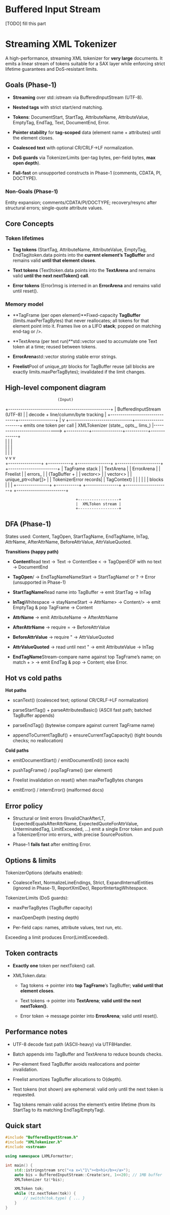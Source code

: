 Buffered Input Stream
===============================================
[TODO] fill this part

Streaming XML Tokenizer
===============================================

A high-performance, streaming XML tokenizer for **very large** documents. It emits a linear stream of tokens suitable for a SAX layer while enforcing strict lifetime guarantees and DoS-resistant limits.

Goals (Phase-1)
---------------

*   **Streaming** over std::istream via BufferedInputStream (UTF-8).
    
*   **Nested tags** with strict start/end matching.
    
*   **Tokens**: DocumentStart, StartTag, AttributeName, AttributeValue, EmptyTag, EndTag, Text, DocumentEnd, Error.
    
*   **Pointer stability** for **tag-scoped** data (element name + attributes) until the element closes.
    
*   **Coalesced text** with optional CR/CRLF→LF normalization.
    
*   **DoS guards** via TokenizerLimits (per-tag bytes, per-field bytes, **max open depth**).
    
*   **Fail-fast** on unsupported constructs in Phase-1 (comments, CDATA, PI, DOCTYPE).
    

### Non-Goals (Phase-1)

Entity expansion; comments/CDATA/PI/DOCTYPE; recovery/resync after structural errors; single-quote attribute values.

Core Concepts
-------------

### Token lifetimes

*   **Tag tokens** (StartTag, AttributeName, AttributeValue, EmptyTag, EndTag)token.data points into the **current element’s TagBuffer** and remains valid **until that element closes**.
    
*   **Text tokens** (Text)token.data points into the **TextArena** and remains valid **until the next nextToken() call**.
    
*   **Error tokens** (Error)msg is interned in an **ErrorArena** and remains valid until reset().
    

### Memory model

*   **TagFrame (per open element)**Fixed-capacity **TagBuffer** (limits.maxPerTagBytes) that never reallocates; all tokens for that element point into it. Frames live on a LIFO **stack**; popped on matching end-tag or />.
    
*   **TextArena (per text run)**std::vector used to accumulate one Text token at a time; reused between tokens.
    
*   **ErrorArena**std::vector storing stable error strings.
    
*   **Freelist**Pool of unique\_ptr blocks for TagBuffer reuse (all blocks are exactly limits.maxPerTagBytes); invalidated if the limit changes.
    

High-level component diagram
----------------------------
                           (Input)
+--------------------------------------------------+
|           BufferedInputStream (UTF-8)            |
|      decode + line/column/byte tracking          |
+-------------------------------+------------------+
                                |
                                v
+-------------------------------+---------------------+        emits one token per call
|                XMLTokenizer (state_, opts_, lims_)  |------------------------------>
+-----------+---------------+-----------+-------------+                               
            |               |           |                                            
            |               |           |                                            
            |               |           |                                            
            v               v           v                                            
   +----------------+  +-----------+  +----------------+   +---------------------+   +------------------------+
   | TagFrame stack |  | TextArena |  |  ErrorArena    |   |      Freelist       |   |        errors_         |
   | (TagBuffer +   |  | vector<>  |  |  vector<>      |   | unique_ptr<char[]>  |   |  TokenizerError records|
   |  TagContext)   |  |           |  |                |   |     blocks          |   |                        |
   +----------------+  +-----------+  +----------------+   +---------------------+   +------------------------+

                                   +------------------+
                                   |  XMLToken stream |
                                   +------------------+


DFA (Phase-1)
-------------

States used: Content, TagOpen, StartTagName, EndTagName, InTag, AttrName, AfterAttrName, BeforeAttrValue, AttrValueQuoted.

**Transitions (happy path)**

*   **Content**Read text → Text → ContentSee < → TagOpenEOF with no text → DocumentEnd
    
*   **TagOpen**/ → EndTagNameNameStart → StartTagName! or ? → Error (unsupported in Phase-1)
    
*   **StartTagName**Read name into TagBuffer → emit StartTag → InTag
    
*   **InTag**Whitespace → stayNameStart → AttrName> → Content/> → emit EmptyTag & pop TagFrame → Content
    
*   **AttrName** → emit AttributeName → AfterAttrName
    
*   **AfterAttrName** → require = → BeforeAttrValue
    
*   **BeforeAttrValue** → require " → AttrValueQuoted
    
*   **AttrValueQuoted** → read until next " → emit AttributeValue → InTag
    
*   **EndTagName**Stream-compare name against top TagFrame’s name; on match + > → emit EndTag & pop → Content; else Error.
    

Hot vs cold paths
-----------------

**Hot paths**

*   scanText() (coalesced text; optional CR/CRLF→LF normalization)
    
*   parseStartTag() + parseAttributesBasic() (ASCII fast path; batched TagBuffer appends)
    
*   parseEndTag() (bytewise compare against current TagFrame name)
    
*   appendToCurrentTagBuf() + ensureCurrentTagCapacity() (tight bounds checks; no reallocation)
    

**Cold paths**

*   emitDocumentStart() / emitDocumentEnd() (once each)
    
*   pushTagFrame() / popTagFrame() (per element)
    
*   Freelist invalidation on reset() when maxPerTagBytes changes
    
*   emitError() / internError() (malformed docs)
    

Error policy
------------

*   Structural or limit errors (InvalidCharAfterLT, ExpectedEqualsAfterAttrName, ExpectedQuoteForAttrValue, UnterminatedTag, LimitExceeded, …) emit a single Error token and push a TokenizerError into errors\_ with precise SourcePosition.
    
*   Phase-1 **fails fast** after emitting Error.
    

Options & limits
----------------

TokenizerOptions (defaults enabled):

*   CoalesceText, NormalizeLineEndings, Strict, ExpandInternalEntities (ignored in Phase-1), ReportXmlDecl, ReportIntertagWhitespace.
    

TokenizerLimits (DoS guards):

*   maxPerTagBytes (TagBuffer capacity)
    
*   maxOpenDepth (nesting depth)
    
*   Per-field caps: names, attribute values, text run, etc.
    

Exceeding a limit produces Error(LimitExceeded).

Token contracts
---------------

*   **Exactly one** token per nextToken() call.
    
*   XMLToken.data:
    
    *   Tag tokens → pointer into **top TagFrame**’s TagBuffer; **valid until that element closes**.
        
    *   Text tokens → pointer into **TextArena**; **valid until the next nextToken()**.
        
    *   Error token → message pointer into **ErrorArena**; valid until reset().
        

Performance notes
-----------------

*   UTF-8 decode fast path (ASCII-heavy) via UTF8Handler.
    
*   Batch appends into TagBuffer and TextArena to reduce bounds checks.
    
*   Per-element fixed TagBuffer avoids reallocations and pointer invalidation.
    
*   Freelist amortizes TagBuffer allocations to O(depth).    

*   Text tokens (not shown) are ephemeral: valid only until the next token is requested.
    
*   Tag tokens remain valid across the element’s entire lifetime (from its StartTag to its matching EndTag/EmptyTag).
    

Quick start
-----------

```C++
#include "BufferedInputStream.h"
#include "XMLTokenizer.h"
#include <sstream>

using namespace LXMLFormatter;

int main() {
    std::istringstream src("<a x=\"1\"><b>hi</b></a>");
    auto bis = BufferedInputStream::Create(src, 1<<20); // 1MB buffer
    XMLTokenizer tz(*bis);

    XMLToken tok;
    while (tz.nextToken(tok)) {
        // switch(tok.type) { ... }
    }
}
```